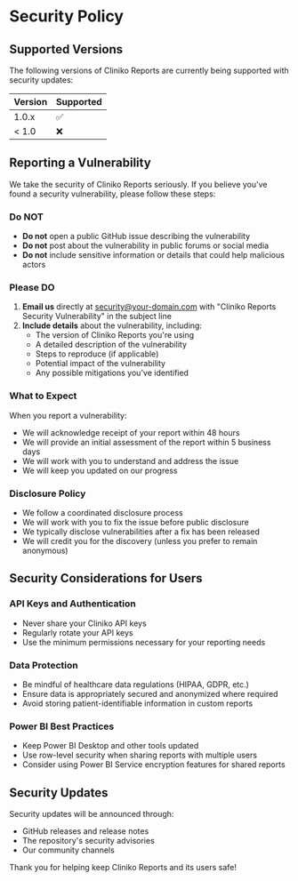 # Security Policy

## Supported Versions

The following versions of Cliniko Reports are currently being supported with security updates:

| Version | Supported          |
| ------- | ------------------ |
| 1.0.x   | :white_check_mark: |
| < 1.0   | :x:                |

## Reporting a Vulnerability

We take the security of Cliniko Reports seriously. If you believe you've found a security vulnerability, please follow these steps:

### Do NOT

- **Do not** open a public GitHub issue describing the vulnerability
- **Do not** post about the vulnerability in public forums or social media
- **Do not** include sensitive information or details that could help malicious actors

### Please DO

1. **Email us** directly at [security@your-domain.com](mailto:security@calicotechnology.com.au) with "Cliniko Reports Security Vulnerability" in the subject line
2. **Include details** about the vulnerability, including:
   - The version of Cliniko Reports you're using
   - A detailed description of the vulnerability
   - Steps to reproduce (if applicable)
   - Potential impact of the vulnerability
   - Any possible mitigations you've identified

### What to Expect

When you report a vulnerability:

- We will acknowledge receipt of your report within 48 hours
- We will provide an initial assessment of the report within 5 business days
- We will work with you to understand and address the issue
- We will keep you updated on our progress

### Disclosure Policy

- We follow a coordinated disclosure process
- We will work with you to fix the issue before public disclosure
- We typically disclose vulnerabilities after a fix has been released
- We will credit you for the discovery (unless you prefer to remain anonymous)

## Security Considerations for Users

### API Keys and Authentication

- Never share your Cliniko API keys
- Regularly rotate your API keys
- Use the minimum permissions necessary for your reporting needs

### Data Protection

- Be mindful of healthcare data regulations (HIPAA, GDPR, etc.)
- Ensure data is appropriately secured and anonymized where required
- Avoid storing patient-identifiable information in custom reports

### Power BI Best Practices

- Keep Power BI Desktop and other tools updated
- Use row-level security when sharing reports with multiple users
- Consider using Power BI Service encryption features for shared reports

## Security Updates

Security updates will be announced through:

- GitHub releases and release notes
- The repository's security advisories
- Our community channels

Thank you for helping keep Cliniko Reports and its users safe!
